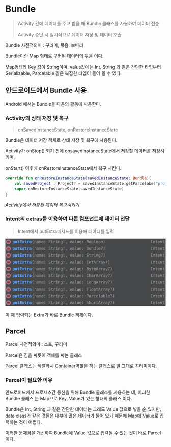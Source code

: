 # Bundle

> Activity 간에 데이터를 주고 받을 때 Bundle 클래스를 사용하여 데이터 전송
>
> Activity 중단 시 임시적으로 데이터 저장 및 데이터 호출



Bundle 사전적의미 : 꾸러미, 묶음, 보따리



Bundle이란 Map 형태로 구현된 데이터의 묶음 이다.

Map형태라 Key 값이 String이며, value값에는 Int, String 과 같은 간단한 타입부터 Serializable, Parcelable 같은 복잡한 타입이 들어 올 수 있다.



## 안드로이드에서 Bundle 사용

Android 에서는 Bundle을 다음의 활동에 사용한다.



### Activity의 상태 저장 및 복구

> onSavedInstanceState, onRestoreInstanceState

Bundle은 데이터 저장 객체로 상태 저장 및 복구에 사용된다.



Activity가 onStop() 되기 전에 onsavedInstanceState에서 저장할 데이터를 저장시키며,

onStart() 이후에 onRestoreInstanceState에서 복구 시킨다.

```kotlin
override fun onRestoreInstanceState(savedInstanceState: Bundle){
    val savedProject : Project? = savedInstanceState.getParcelabe("project")
    super.onRestoreInstanceState(savedInstanceState)
}
```

*Activitiy에서 저장된 데이터 복구시키기*



### Intent의 extras를 이용하여 다른 컴포넌트에 데이터 전달

> Intent에서 putExtra메서드를 이용해 데이터를 입력

![image-20220301211911261](md-images/image-20220301211911261.png)

이 때 입력되는 Extra가 바로 Bundle 객체이다.



## Parcel



Parcel 사전적의미 : 소포, 꾸러미



Parcel은 짐을 싸듯이 객체를 싸는 클래스

Parcel 클래스는 직렬화시 Container역할을 하는 클래스로 말 그대로 꾸러미이다.



### Parcel이 필요한 이유



안드로이드에서 프로세스간 통신을 위해 Bundle 클래스를 사용하는 데, 이러한 Bundle 클래스 는 Map으로 Key, Value가 있는 형태의 클래스 이다.

Bundle은 Int, String 과 같은 간단한 데이터는 그래도 Value 값으로 넣을 순 있지만, data class와 같은 것들은 내부에 많은 데이터가 들어 있기 때문에 Map에 Value로 입력하는 것이 어렵다.



이러한 문제점을 개선하여 Bundle에 Value 값으로 입력될 수 있는 것이 바로 Parcel 이다.



